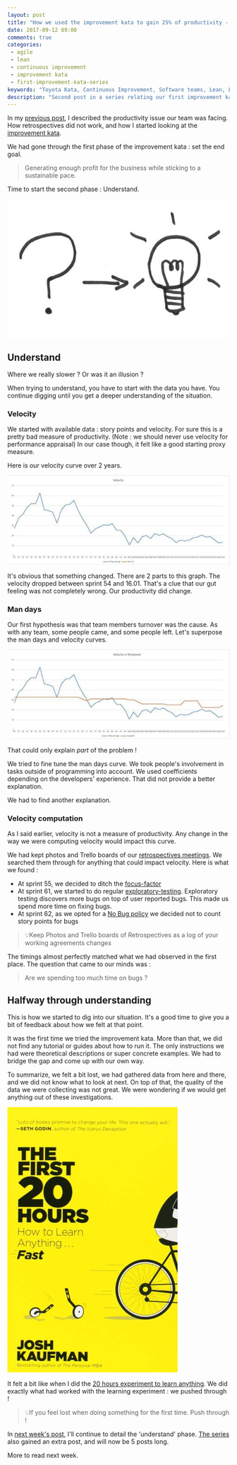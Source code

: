 ```yaml
---
layout: post
title: "How we used the improvement kata to gain 25% of productivity - Part 2"
date: 2017-09-12 09:00
comments: true
categories:
 - agile
 - lean
 - continuous improvement
 - improvement kata
 - first-improvement-kata-series
keywords: "Toyota Kata, Continuous Improvement, Software teams, Lean, Lean Software, Agile, Scrum, Measure, Data"
description: "Second post in a series relating our first improvement kata. Covers the first half of the 'understand' phase, where we start to have suspicions about the way we were handling bugs."
---
```

In my [previous post](/how-we-used-the-improvement-kata-to-gain-25-percent-of-productivity-part-1/), I described the productivity issue our team was facing. How retrospectives did not work, and how I started looking at the [improvement kata](http://www-personal.umich.edu/~mrother/The_Improvement_Kata.html).

We had gone through the first phase of the improvement kata : set the end goal.

> Generating enough profit for the business while sticking to a sustainable pace.

Time to start the second phase : Understand.

![Drawing of a question mark transforming into a light bulb](../imgs/2017-09-12-how-we-used-the-improvement-kata-to-gain-25-percent-of-productivity-part-2/question-light.jpeg)

## Understand

Where we really slower ? Or was it an illusion ?

When trying to understand, you have to start with the data you have. You continue digging until you get a deeper understanding of the situation.

### Velocity

We started with available data : story points and velocity. For sure this is a pretty bad measure of productivity. (Note : we should never use velocity for performance appraisal) In our case though, it felt like a good starting proxy measure.

Here is our velocity curve over 2 years.

[![Velocity graph](../imgs/2017-09-12-how-we-used-the-improvement-kata-to-gain-25-percent-of-productivity-part-2/velocity-small.jpg)](../imgs/2017-09-12-how-we-used-the-improvement-kata-to-gain-25-percent-of-productivity-part-2/velocity.jpg)

It's obvious that something changed. There are 2 parts to this graph. The velocity dropped between sprint 54 and 16.01. That's a clue that our gut feeling was not completely wrong. Our productivity did change.

### Man days

Our first hypothesis was that team members turnover was the cause. As with any team, some people came, and some people left. Let's superpose the man days and velocity curves.

[![Velocity vs Manpower graph](../imgs/2017-09-12-how-we-used-the-improvement-kata-to-gain-25-percent-of-productivity-part-2/velocity-vs-manpower-small.jpg)](../imgs/2017-09-12-how-we-used-the-improvement-kata-to-gain-25-percent-of-productivity-part-2/velocity-vs-manpower.jpg)

That could only explain _part_ of the problem !

We tried to fine tune the man days curve. We took people's involvement in tasks outside of programming into account. We used coefficients depending on the developers' experience. That did not provide a better explanation.

We had to find another explanation.

### Velocity computation

As I said earlier, velocity is not a measure of productivity. Any change in the way we were computing velocity would impact this curve.

We had kept photos and Trello boards of our [retrospectives meetings](/trellospectives-remote-retrospectives-with-trello/). We searched them through for anything that could impact velocity. Here is what we found :

* At sprint 55, we decided to ditch the [focus-factor](https://www.scrum.org/resources/deadly-disease-focus-factor)
* At sprint 61, we started to do regular [exploratory-testing](/how-we-started-exploratory-testing/). Exploratory testing discovers more bugs on top of user reported bugs. This made us spend more time on fixing bugs.
* At sprint 62, as we opted for a [No Bug policy](https://medium.com/quality-functions/the-zero-bug-policy-b0bd987be684) we decided not to count story points for bugs

> 💡Keep Photos and Trello boards of Retrospectives as a log of your working agreements changes

The timings almost perfectly matched what we had observed in the first place. The question that came to our minds was :

> Are we spending too much time on bugs ?

## Halfway through understanding

This is how we started to dig into our situation. It's a good time to give you a bit of feedback about how we felt at that point.

It was the first time we tried the improvement kata. More than that, we did not find any tutorial or guides about how to run it. The only instructions we had were theoretical descriptions or super concrete examples. We had to bridge the gap and come up with our own way.

To summarize, we felt a bit lost, we had gathered data from here and there, and we did not know what to look at next. On top of that, the quality of the data we were collecting was not great. We were wondering if we would get anything out of these investigations.

[![The cover of the book 'The First 20 Hours'](../imgs/2017-09-12-how-we-used-the-improvement-kata-to-gain-25-percent-of-productivity-part-2/the-first-20-hours.jpg)](https://www.amazon.com/First-20-Hours-Learn-Anything/dp/1591846943/ref=sr_1_1?tag=pbourgau-20&amp;ie=UTF8&qid=1483258282&sr=8-1&keywords=the+first+20+hours)

It felt a bit like when I did the [20 hours experiment to learn anything](/how-i-got-my-feet-wet-with-machine-learning-with-the-first-20-hours/). We did exactly what had worked with the learning experiment : we pushed through !

> 💡If you feel lost when doing something for the first time. Push through !

In [next week's post](/how-we-used-the-improvement-kata-to-gain-25-percent-of-productivity-part-3/), I'll continue to detail the 'understand' phase. [The series](/blog/categories/first-improvement-kata-series/) also gained an extra post, and will now be 5 posts long.

More to read next week.
